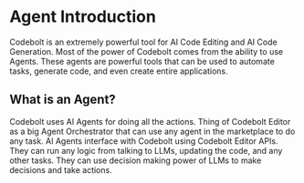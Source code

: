 # Agent Introduction

Codebolt is an extremely powerful tool for AI Code Editing and AI Code Generation. Most of the power of Codebolt comes from the ability to use Agents. These agents are powerful tools that can be used to automate tasks, generate code, and even create entire applications. 

## What is an Agent?

Codebolt uses AI Agents for doing all the actions. Thing of Codebolt Editor as a big Agent Orchestrator that can use any agent in the marketplace to do any task.
AI Agents interface with Codebolt using Codebolt Editor APIs. They can run any logic from talking to LLMs, updating the code, and any other tasks. They can use decision making power of LLMs to make decisions and take actions.

<!-- ## Codebolt Editor APIs

Codebolt Editor exposes all the functionality of the Editor in the format of APIs. We have created various Libraries to access the Editor APIs. These libraries are available in the following languages:
- [JavaScript](https://github.com/codebolt-ai/codebolt-js)
- [Python](https://github.com/codebolt-ai/codebolt-python) -->

<!-- ## Codebolt Agents

Codebolt has Multiple Types of Agents that can do various tasks.
- [Universal Agents](./AgentTypes/UniversalAgents/universalAgents.md)
- [Action Agents](./AgentTypes/actionAgents.md)

### Universal Agents
Universal Agents are called whenever the user sends any chat in the editor or asks to perform any action that can be resolved to any agent. You can learn more about them at [Universal Agents](./AgentTypes/UniversalAgents/universalAgents.md)

### Action Agents
Action Agents are called whenever the user sends any chat in the editor or asks to perform any action that can be resolved to any agent. You can learn more about them at [Action Agents](./AgentTypes/actionAgents.md) -->

